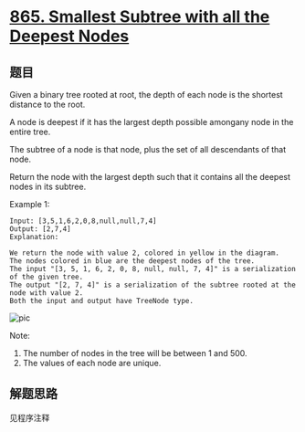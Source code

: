 # [865. Smallest Subtree with all the Deepest Nodes](https://leetcode-cn.com/problems/smallest-subtree-with-all-the-deepest-nodes/)

## 题目

Given a binary tree rooted at root, the depth of each node is the shortest distance to the root.

A node is deepest if it has the largest depth possible amongany node in the entire tree.

The subtree of a node is that node, plus the set of all descendants of that node.

Return the node with the largest depth such that it contains all the deepest nodes in its subtree.

Example 1:

```text
Input: [3,5,1,6,2,0,8,null,null,7,4]
Output: [2,7,4]
Explanation:

We return the node with value 2, colored in yellow in the diagram.
The nodes colored in blue are the deepest nodes of the tree.
The input "[3, 5, 1, 6, 2, 0, 8, null, null, 7, 4]" is a serialization of the given tree.
The output "[2, 7, 4]" is a serialization of the subtree rooted at the node with value 2.
Both the input and output have TreeNode type.
```

![pic](pic.png)

Note:

1. The number of nodes in the tree will be between 1 and 500.
1. The values of each node are unique.

## 解题思路

见程序注释
